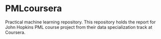 # PMLcoursera
Practical machine learning repository.
This repository holds the report for John Hopkins PML course project from their data specialization track at Coursera.
